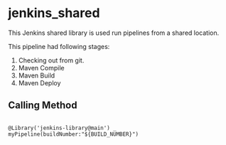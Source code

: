 # jenkins_shared
This Jenkins shared library is used run pipelines from a shared location. 

This pipeline had following stages:
1. Checking out from git.
2. Maven Compile
3. Maven Build
4. Maven Deploy

## Calling Method

```shell script

@Library('jenkins-library@main') _
myPipeline(buildNumber:"${BUILD_NUMBER}")

```

